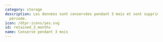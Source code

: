 ```yaml
---
category: storage
description: Les données sont conservées pendant 3 mois et sont supprimées aprés cette
  période.
icon: /dtpr-icons/yes.svg
id: retained_3_months
name: Conservé pendant 3 mois
---
```


